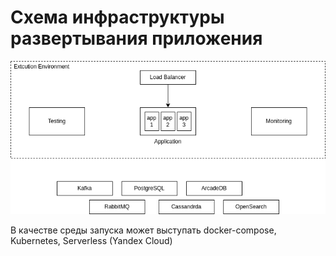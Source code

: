# Схема инфраструктуры развертывания приложения

![Infrastructure](./img/M2L2-infrastructure.drawio.png)

В качестве среды запуска может выступать docker-compose, Kubernetes, Serverless (Yandex Cloud)